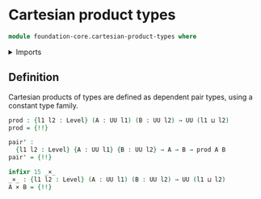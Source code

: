 # Cartesian product types

```agda
module foundation-core.cartesian-product-types where
```

<details><summary>Imports</summary>

```agda
open import foundation.dependent-pair-types
open import foundation.universe-levels
```

</details>

## Definition

Cartesian products of types are defined as dependent pair types, using a
constant type family.

```agda
prod : {l1 l2 : Level} (A : UU l1) (B : UU l2) → UU (l1 ⊔ l2)
prod = {!!}

pair' :
  {l1 l2 : Level} {A : UU l1} {B : UU l2} → A → B → prod A B
pair' = {!!}

infixr 15 _×_
_×_ : {l1 l2 : Level} (A : UU l1) (B : UU l2) → UU (l1 ⊔ l2)
A × B = {!!}
```
